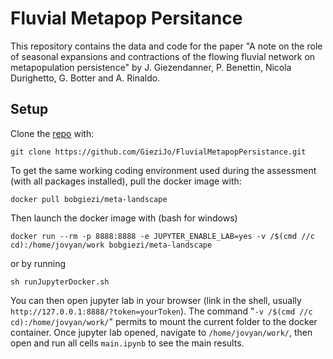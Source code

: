 # Fluvial Metapop Persitance

This repository contains the data and code for the paper "A note on the role of seasonal expansions and contractions of the flowing fluvial network on metapopulation persistence" by J. Giezendanner, P. Benettin, Nicola Durighetto, G. Botter and A. Rinaldo.

## Setup
Clone the [repo](https://github.com/GieziJo/FluvialMetapopPersistance.git) with:
```shell
git clone https://github.com/GieziJo/FluvialMetapopPersistance.git
```
To get the same working coding environment used during the assessment (with all packages installed), pull the docker image with:
```shell
docker pull bobgiezi/meta-landscape
```
Then launch the docker image with (bash for windows)
```shell
docker run --rm -p 8888:8888 -e JUPYTER_ENABLE_LAB=yes -v /$(cmd //c cd):/home/jovyan/work bobgiezi/meta-landscape
```
or by running
```shell
sh runJupyterDocker.sh
```
You can then open jupyter lab in your browser (link in the shell, usually `http://127.0.0.1:8888/?token=yourToken`).
The command "`-v /$(cmd //c cd):/home/jovyan/work/`" permits to mount the current folder to the docker container.
Once jupyter lab opened, navigate to `/home/jovyan/work/`, then open and run all cells `main.ipynb` to see the main results.